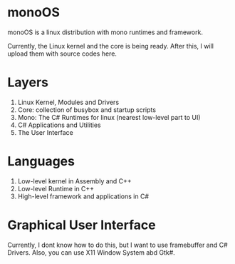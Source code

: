 # monoOS
monoOS is a linux distribution with mono runtimes and framework.

Currently, the Linux kernel and the core is being ready. After this, I will upload them with source codes here.

# Layers
1. Linux Kernel, Modules and Drivers
2. Core: collection of busybox and startup scripts
3. Mono: The C# Runtimes for linux (nearest low-level part to UI)
4. C# Applications and Utilities 
5. The User Interface

# Languages
1. Low-level kernel in Assembly and C++
2. Low-level Runtime in C++
3. High-level framework and applications in C#

# Graphical User Interface
Currently, I dont know how to do this, but I want to use framebuffer and C# Drivers.
Also, you can use X11 Window System abd Gtk#.
